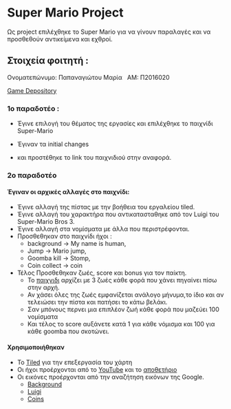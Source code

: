 # Super Mario Project

Ως project επιλέχθηκε το Super Mario για να γίνουν παραλαγές και να προσθεθούν αντικείμενα και εχθροί.

## Στοιχεία φοιτητή :  

Ονοματεπώνυμο: Παπαναγιώτου Μαρία   ΑΜ: Π2016020  

[Game Depository](https://scarlettmiss.github.io/Super-Mario/)

### 1o παραδοτέο :

  - Έγινε επιλογή του θέματος της εργασίες και επιλέχθηκε το παιχνίδι Super-Mario 

  - Έγιναν τα initial changes

  - και προστέθηκε το link του παιχνιδιού στην αναφορά. 

### 2o παραδοτέο 
#### Έγιναν οι αρχικές αλλαγές στο παιχνίδι:

- Έγινε αλλαγή της πίστας με την βοήθεια του εργαλείου tiled. 
- Έγινε αλλαγή του χαρακτήρα που αντικατασταθηκε από τον Luigi 
του Super-Mario Bros 3. 
- Έγινε αλλαγή στα νομίσματα με άλλα που περιστρέφονται. 
- Προσθεθηκαν στο παιχνίδι ήχοι : 
  - background -> My name is human, 
  - Jump -> Mario jump, 
  - Goomba kill -> Stomp, 
  - Coin collect -> coin
- Τέλος Προσθεθηκαν ζωές, score και bonus για τον παίκτη.
  - Το [παιχνιδι](https://scarlettmiss.github.io/Super-Mario/) αρχίζει με 3 ζωές κάθε φορά που χάνει 
     πηγαίνει πίσω στην αρχή.
  - Αν χάσει όλες της ζωές εμφανίζεται ανάλογο μήνυμα,το ίδιο και αν τελειώσει την πίστα και πατήσει το κάτω βελάκι. 
  - Σαν μπόνους περνει μια επιπλέον ζωή κάθε φορά που μαζεύει 100 νομίσματα 
  - Και τέλος το score αυξάνετε κατά 1 για κάθε νόμισμα και 100 για κάθε goomba που σκοτώνει. 

#### Χρησιμοποιήθηκαν

- To [Tiled](http://www.mapeditor.org) για την επεξεργασία του χάρτη 
- Οι ήχοι προέρχονται από το [YouTube](https://www.youtube.com/watch?v=l5-gja10qkw) και το [αποθετήριο](https://github.com/scarlettmiss/Super-Mario/tree/master/audio) 
- Οι εικόνες προέρχονται από την αναζήτηση εικόνων της Google. 
  - [Background](http://www.powerpointhintergrund.com/uploads/2017/06/--beautiful-wallpaper-backgrounds-and-background-hd-wallpaper-31.jpeg)
  - [Luigi](https://www.spriters-resource.com/nes/supermariobros3/sheet/4230/)
  - [Coins](https://pbs.twimg.com/media/CzByiwsXgAAUUiX.jpg)
